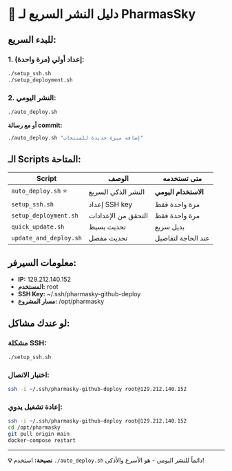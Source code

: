 # 🚀 دليل النشر السريع لـ PharmasSky

## للبدء السريع:

### 1. إعداد أولي (مرة واحدة):
```bash
./setup_ssh.sh
./setup_deployment.sh
```

### 2. النشر اليومي:
```bash
./auto_deploy.sh
```

**أو مع رسالة commit:**
```bash
./auto_deploy.sh "إضافة ميزة جديدة للمنتجات"
```

## الـ Scripts المتاحة:

| Script | الوصف | متى تستخدمه |
|--------|-------|------------|
| `auto_deploy.sh` ⭐ | النشر الذكي السريع | **الاستخدام اليومي** |
| `setup_ssh.sh` | إعداد SSH key | مرة واحدة فقط |
| `setup_deployment.sh` | التحقق من الإعدادات | مرة واحدة فقط |
| `quick_update.sh` | تحديث بسيط | بديل سريع |
| `update_and_deploy.sh` | تحديث مفصل | عند الحاجة لتفاصيل |

## معلومات السيرفر:
- **IP:** 129.212.140.152
- **المستخدم:** root
- **SSH Key:** ~/.ssh/pharmasky-github-deploy
- **مسار المشروع:** /opt/pharmasky

## لو عندك مشاكل:

### مشكلة SSH:
```bash
./setup_ssh.sh
```

### اختبار الاتصال:
```bash
ssh -i ~/.ssh/pharmasky-github-deploy root@129.212.140.152
```

### إعادة تشغيل يدوي:
```bash
ssh -i ~/.ssh/pharmasky-github-deploy root@129.212.140.152
cd /opt/pharmasky
git pull origin main
docker-compose restart
```

---
**💡 نصيحة:** استخدم `./auto_deploy.sh` دائماً للنشر اليومي - هو الأسرع والأذكى!
